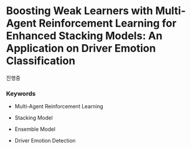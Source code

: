 # Boosting Weak Learners with Multi-Agent Reinforcement Learning for Enhanced Stacking Models: An Application on Driver Emotion Classification

진행중

### Keywords

- Multi-Agent Reinforcement Learning

- Stacking Model

- Ensemble Model

- Driver Emotion Detection
